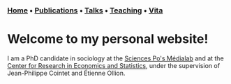 ### [Home](index.md) • [Publications](publications.md) • [Talks](talks.md) • [Teaching](teaching.md) • [Vita](cv.md)


# Welcome to my personal website!


I am a PhD candidate in sociology at the [Sciences Po's Médialab](https://medialab.sciencespo.fr/en/) and at the [Center for Research in Economics and Statistics](https://crest.science), under the supervision of Jean-Philippe Cointet and Étienne Ollion. 
